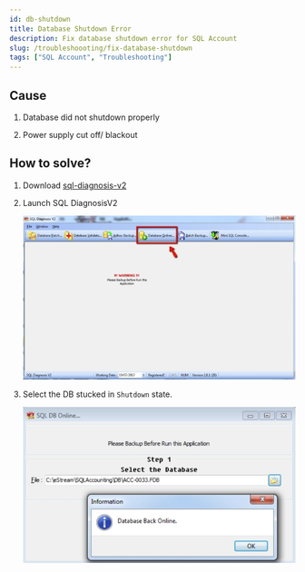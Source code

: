 ```yaml
---
id: db-shutdown
title: Database Shutdown Error
description: Fix database shutdown error for SQL Account
slug: /troubleshoooting/fix-database-shutdown
tags: ["SQL Account", "Troubleshooting"]
---
```


## Cause

1. Database did not shutdown properly

2. Power supply cut off/ blackout

## How to solve?

1. Download [sql-diagnosis-v2](https://download.sql.com.my/customer/Fairy/SQLDiagnosisV2-setup.exe)

2. Launch SQL DiagnosisV2

   ![launch-sql-diagnosis](../../static/img/troubleshooting/db-error/launch-sql-diagnosis.png)

3. Select the DB stucked in `Shutdown` state.

   ![select-database](../../static/img/troubleshooting/db-error/select-database.png)
